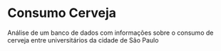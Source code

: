 # Consumo Cerveja
 Análise de um banco de dados com informações sobre o consumo de cerveja entre universitários da cidade de São Paulo
